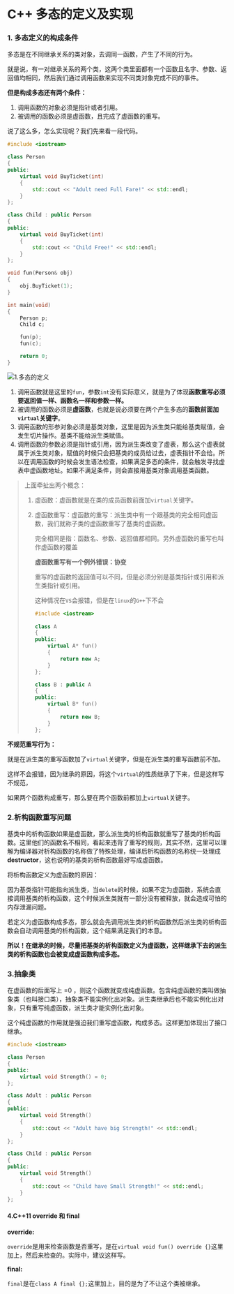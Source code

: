 # C++ 多态的定义及实现

### 1. 多态定义的构成条件

多态是在不同继承关系的类对象，去调同一函数，产生了不同的行为。

就是说，有一对继承关系的两个类，这两个类里面都有一个函数且名字、参数、返回值均相同，然后我们通过调用函数来实现不同类对象完成不同的事件。

**但是构成多态还有两个条件：**

1. 调用函数的对象必须是指针或者引用。
2. 被调用的函数必须是虚函数，且完成了虚函数的重写。

说了这么多，怎么实现呢？我们先来看一段代码。

```cpp
#include <iostream>

class Person 
{
public:
    virtual void BuyTicket(int)
    {   
        std::cout << "Adult need Full Fare!" << std::endl;
    }   
};

class Child : public Person
{
public:
    virtual void BuyTicket(int)
    {   
        std::cout << "Child Free!" << std::endl;
    }   
};

void fun(Person& obj)
{
    obj.BuyTicket(1);                                                                                                                             
}

int main(void)
{
    Person p;
    Child c;

    fun(p);
    fun(c);

    return 0;
}

```

![1.多态的定义](F:\CPPStudyJourney\知识点总结\15.多态\1.多态的定义.png)

1. 调用函数就是这里的```fun```，参数```int```没有实际意义，就是为了体现**函数重写必须要返回值一样、函数名一样和参数一样。**
2. 被调用的函数必须是**虚函数**，也就是说必须要在两个产生多态的**函数前面加```virtual```关键字**。
3. 调用函数的形参对象必须是基类对象，这里是因为派生类只能给基类赋值，会发生切片操作。基类不能给派生类赋值。
4. 调用函数的参数必须是指针或引用，因为派生类改变了虚表，那么这个虚表就属于派生类对象，赋值的时候只会把基类的成员给过去，虚表指针不会给。所以在调用函数的时候会发生语法检查，如果满足多态的条件，就会触发寻找虚表中虚函数地址。如果不满足条件，则会直接用基类对象调用基类函数。

> 上面牵扯出两个概念：
>
> 1. 虚函数：虚函数就是在类的成员函数前面加```virtual```关键字。
>
> 2. 虚函数重写：虚函数的重写：派生类中有一个跟基类的完全相同虚函数，我们就称子类的虚函数重写了基类的虚函数。
>
>    完全相同是指：函数名、参数、返回值都相同。另外虚函数的重写也叫作虚函数的覆盖
>
>    **虚函数重写有一个例外错误：协变**
>
>    重写的虚函数的返回值可以不同，但是必须分别是基类指针或引用和派生类指针或引用。
>
>    这种情况在```VS```会报错，但是在```linux```的```G++```下不会
>
>    ```cpp
>    #include <iostream>
>      
>    class A                                                                  
>    { 
>    public:                                                                  
>        virtual A* fun()
>        {
>            return new A;                                                    
>        }
>    };
>    
>    class B : public A
>    {
>    public:
>        virtual B* fun()
>        {
>            return new B;
>        }
>    };
>    ```
>

**不规范重写行为：**

就是在派生类的重写函数加了```virtual```关键字，但是在派生类的重写函数前不加。

这样不会报错，因为继承的原因，将这个```virtual```的性质继承了下来，但是这样写不规范，

如果两个函数构成重写，那么要在两个函数前都加上```virtual```关键字。

### 2.析构函数重写问题

基类中的析构函数如果是虚函数，那么派生类的析构函数就重写了基类的析构函数。这里他们的函数名不相同，看起来违背了重写的规则，其实不然，这里可以理解为编译器对析构函数的名称做了特殊处理，编译后析构函数的名称统一处理成**destructor**，这也说明的基类的析构函数最好写成虚函数。

将析构函数定义为虚函数的原因：

因为基类指针可能指向派生类，当```delete```的时候，如果不定为虚函数，系统会直接调用基类的析构函数，这个时候派生类就有一部分没有被释放，就会造成可怕的内存泄漏问题。

若定义为虚函数构成多态，那么就会先调用派生类的析构函数然后派生类的析构函数会自动调用基类的析构函数，这个结果满足我们的本意。

**所以！在继承的时候，尽量把基类的析构函数定义为虚函数，这样继承下去的派生类的析构函数也会被变成虚函数构成多态。**

### 3.抽象类

在虚函数的后面写上 =0 ，则这个函数就变成纯虚函数。包含纯虚函数的类叫做抽象类（也叫接口类），抽象类不能实例化出对象。派生类继承后也不能实例化出对象，只有重写纯虚函数，派生类才能实例化出对象。

这个纯虚函数的作用就是强迫我们重写虚函数，构成多态。这样更加体现出了接口继承。

```cpp
#include <iostream>

class Person
{
public:
    virtual void Strength() = 0;
};

class Adult : public Person
{
public:
    virtual void Strength()
    {   
        std::cout << "Adult have big Strength!" << std::endl;
    }   
};

class Child : public Person
{
public:
    virtual void Strength()
    {   
        std::cout << "Child have Small Strength!" << std::endl;                                                                                   
    }   
};
```

#### 4.C++11 override 和 final

**override:**

```override```是用来检查函数是否重写，是在```virtual void fun() override {}```这里加上，然后来检查的。实际中，建议这样写。

**final:**

```final```是在```class A final {};```这里加上，目的是为了不让这个类被继承。